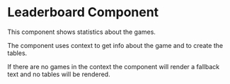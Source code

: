 # Leaderboard Component

This component shows statistics about the games.

The component uses context to get info about the game and to create the tables.

If there are no games in the context the component will render a fallback text and no tables will be rendered.